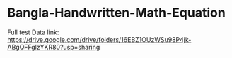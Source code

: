 # Bangla-Handwritten-Math-Equation
Full test Data link: https://drive.google.com/drive/folders/16EBZ1OUzWSu98P4jk-ABgQFFglzYKR80?usp=sharing
